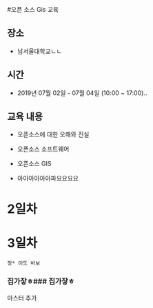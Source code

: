 #오픈 소스 Gis 교육
## 장소
* 남서울대학교ㄴㄴ
## 시간
* 2019년 07월 02일 - 07월 04일 (10:00 ~ 17:00)..
## 교육 내용
* 오픈소스에 대한 오해와 진실
* 오픈소스 소프트웨어
* 오픈소스 GIS

* 아아아아아아파요요요요 

# 2일차

# 3일차
	정* 이도 바보

### 집가잫ㅎ### 집가잫ㅎ
마스터 추가
